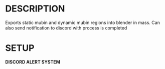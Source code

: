 # DESCRIPTION
Exports static mubin and dynamic mubin regions into blender in mass. Can also send notification to discord with process is completed

# SETUP
**DISCORD ALERT SYSTEM**


